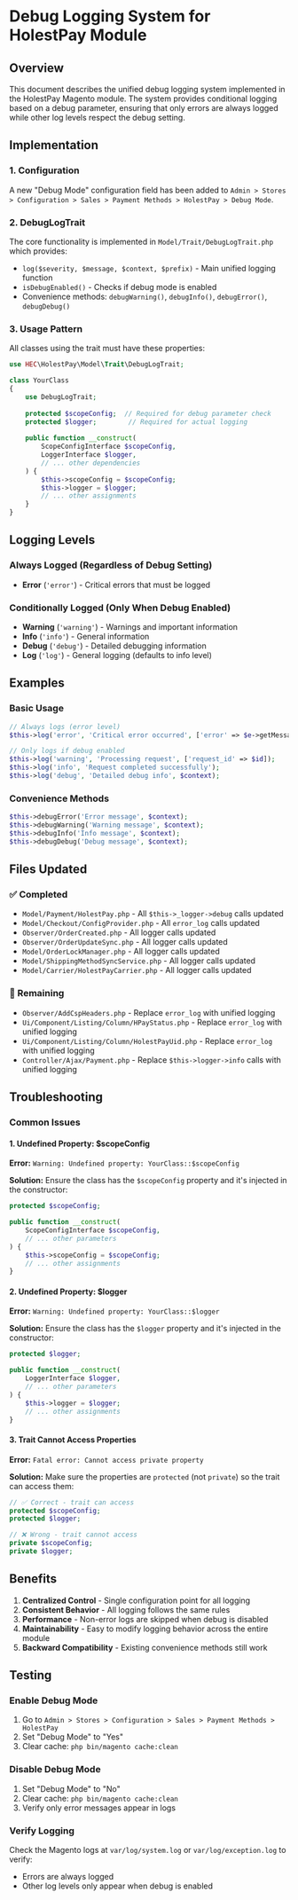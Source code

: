 # Debug Logging System for HolestPay Module

## Overview
This document describes the unified debug logging system implemented in the HolestPay Magento module. The system provides conditional logging based on a debug parameter, ensuring that only errors are always logged while other log levels respect the debug setting.

## Implementation

### 1. Configuration
A new "Debug Mode" configuration field has been added to `Admin > Stores > Configuration > Sales > Payment Methods > HolestPay > Debug Mode`.

### 2. DebugLogTrait
The core functionality is implemented in `Model/Trait/DebugLogTrait.php` which provides:
- `log($severity, $message, $context, $prefix)` - Main unified logging function
- `isDebugEnabled()` - Checks if debug mode is enabled
- Convenience methods: `debugWarning()`, `debugInfo()`, `debugError()`, `debugDebug()`

### 3. Usage Pattern
All classes using the trait must have these properties:
```php
use HEC\HolestPay\Model\Trait\DebugLogTrait;

class YourClass
{
    use DebugLogTrait;
    
    protected $scopeConfig;  // Required for debug parameter check
    protected $logger;        // Required for actual logging
    
    public function __construct(
        ScopeConfigInterface $scopeConfig,
        LoggerInterface $logger,
        // ... other dependencies
    ) {
        $this->scopeConfig = $scopeConfig;
        $this->logger = $logger;
        // ... other assignments
    }
}
```

## Logging Levels

### Always Logged (Regardless of Debug Setting)
- **Error** (`'error'`) - Critical errors that must be logged

### Conditionally Logged (Only When Debug Enabled)
- **Warning** (`'warning'`) - Warnings and important information
- **Info** (`'info'`) - General information
- **Debug** (`'debug'`) - Detailed debugging information
- **Log** (`'log'`) - General logging (defaults to info level)

## Examples

### Basic Usage
```php
// Always logs (error level)
$this->log('error', 'Critical error occurred', ['error' => $e->getMessage()]);

// Only logs if debug enabled
$this->log('warning', 'Processing request', ['request_id' => $id]);
$this->log('info', 'Request completed successfully');
$this->log('debug', 'Detailed debug info', $context);
```

### Convenience Methods
```php
$this->debugError('Error message', $context);
$this->debugWarning('Warning message', $context);
$this->debugInfo('Info message', $context);
$this->debugDebug('Debug message', $context);
```

## Files Updated

### ✅ Completed
- `Model/Payment/HolestPay.php` - All `$this->_logger->debug` calls updated
- `Model/Checkout/ConfigProvider.php` - All `error_log` calls updated
- `Observer/OrderCreated.php` - All logger calls updated
- `Observer/OrderUpdateSync.php` - All logger calls updated
- `Model/OrderLockManager.php` - All logger calls updated
- `Model/ShippingMethodSyncService.php` - All logger calls updated
- `Model/Carrier/HolestPayCarrier.php` - All logger calls updated

### 🔄 Remaining
- `Observer/AddCspHeaders.php` - Replace `error_log` with unified logging
- `Ui/Component/Listing/Column/HPayStatus.php` - Replace `error_log` with unified logging
- `Ui/Component/Listing/Column/HolestPayUid.php` - Replace `error_log` with unified logging
- `Controller/Ajax/Payment.php` - Replace `$this->logger->info` calls with unified logging

## Troubleshooting

### Common Issues

#### 1. Undefined Property: $scopeConfig
**Error:** `Warning: Undefined property: YourClass::$scopeConfig`

**Solution:** Ensure the class has the `$scopeConfig` property and it's injected in the constructor:
```php
protected $scopeConfig;

public function __construct(
    ScopeConfigInterface $scopeConfig,
    // ... other parameters
) {
    $this->scopeConfig = $scopeConfig;
    // ... other assignments
}
```

#### 2. Undefined Property: $logger
**Error:** `Warning: Undefined property: YourClass::$logger`

**Solution:** Ensure the class has the `$logger` property and it's injected in the constructor:
```php
protected $logger;

public function __construct(
    LoggerInterface $logger,
    // ... other parameters
) {
    $this->logger = $logger;
    // ... other assignments
}
```

#### 3. Trait Cannot Access Properties
**Error:** `Fatal error: Cannot access private property`

**Solution:** Make sure the properties are `protected` (not `private`) so the trait can access them:
```php
// ✅ Correct - trait can access
protected $scopeConfig;
protected $logger;

// ❌ Wrong - trait cannot access
private $scopeConfig;
private $logger;
```

## Benefits

1. **Centralized Control** - Single configuration point for all logging
2. **Consistent Behavior** - All logging follows the same rules
3. **Performance** - Non-error logs are skipped when debug is disabled
4. **Maintainability** - Easy to modify logging behavior across the entire module
5. **Backward Compatibility** - Existing convenience methods still work

## Testing

### Enable Debug Mode
1. Go to `Admin > Stores > Configuration > Sales > Payment Methods > HolestPay`
2. Set "Debug Mode" to "Yes"
3. Clear cache: `php bin/magento cache:clean`

### Disable Debug Mode
1. Set "Debug Mode" to "No"
2. Clear cache: `php bin/magento cache:clean`
3. Verify only error messages appear in logs

### Verify Logging
Check the Magento logs at `var/log/system.log` or `var/log/exception.log` to verify:
- Errors are always logged
- Other log levels only appear when debug is enabled
